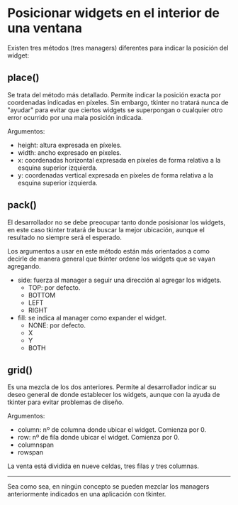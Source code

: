 # Posicionar widgets en el interior de una ventana

Existen tres métodos (tres managers) diferentes para indicar la posición del widget:

## place()

Se trata del método más detallado. Permite indicar la posición exacta por coordenadas indicadas en píxeles. Sin embargo, tkinter no tratará nunca de "ayudar" para evitar que ciertos widgets se superpongan o cualquier otro error ocurrido por una mala posición indicada.

Argumentos:

- height: altura expresada en píxeles.
- width: ancho expresado en píxeles.
- x: coordenadas horizontal expresada en píxeles de forma relativa a la esquina superior izquierda.
- y: coordenadas vertical expresada en píxeles de forma relativa a la esquina superior izquierda.

## pack()

El desarrollador no se debe preocupar tanto donde posisionar los widgets, en este caso tkinter tratará de buscar la mejor ubicación, aunque el resultado no siempre será el esperado.

Los argumentos a usar en este método están más orientados a como decirle de manera general que tkinter ordene los widgets que se vayan agregando.

- side: fuerza al manager a seguir una dirección al agregar los widgets.
  - TOP: por defecto.
  - BOTTOM
  - LEFT
  - RIGHT
- fill: se indica al manager como expander el widget.
  - NONE: por defecto.
  - X
  - Y
  - BOTH

## grid()

Es una mezcla de los dos anteriores. Permite al desarrollador indicar su deseo general de donde establecer los widgets, aunque con la ayuda de tkinter para evitar problemas de diseño.

Argumentos:

- column: nº de columna donde ubicar el widget. Comienza por 0.
- row: nº de fila donde ubicar el widget. Comienza por 0.
- columnspan
- rowspan

La venta está dividida en nueve celdas, tres filas y tres columnas.

---

Sea como sea, en ningún concepto se pueden mezclar los managers anteriormente indicados en una aplicación con tkinter.

